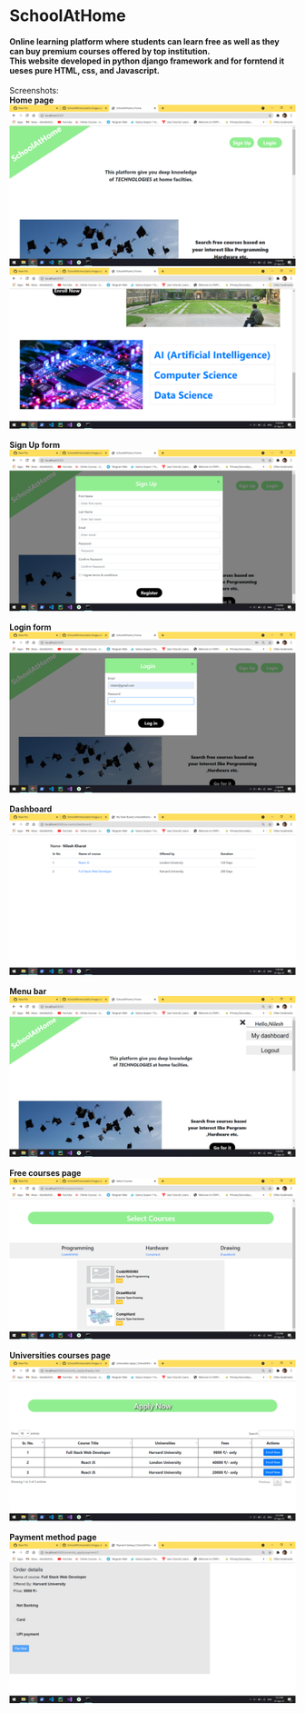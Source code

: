 # SchoolAtHome
<h4>Online learning platform where students can learn free as well as they can buy premium courses offered by top institution.<br>
This website developed in python django framework and for forntend it ueses pure HTML, css, and Javascript.</h4>

Screenshots:<br>
<b>Home page
![home page](https://github.com/nileshkharat-git/SchoolAtHome/blob/master/static/images/Screenshot%20(226).png)
<br>
![home page](https://github.com/nileshkharat-git/SchoolAtHome/blob/master/static/images/Screenshot%20(227).png)
<br>
<br>
<b>Sign Up form<br>
![Sign up page](https://github.com/nileshkharat-git/SchoolAtHome/blob/master/static/images/Screenshot%20(228).png)
<br>
<br>
<b>Login form
![Login page](https://github.com/nileshkharat-git/SchoolAtHome/blob/master/static/images/Screenshot%20(229).png)
<br>
<br>
<b>Dashboard 
![Dashboard page](https://github.com/nileshkharat-git/SchoolAtHome/blob/master/static/images/Screenshot%20(230).png)
<br>
<br>
<b>Menu bar
![Login page](https://github.com/nileshkharat-git/SchoolAtHome/blob/master/static/images/Screenshot%20(231).png)
<br>
<br>
<b>Free courses page
![Free courses page](https://github.com/nileshkharat-git/SchoolAtHome/blob/master/static/images/Screenshot%20(232).png)
<br>
<br>
<b>Universities courses page
![Universities courses page](https://github.com/nileshkharat-git/SchoolAtHome/blob/master/static/images/Screenshot%20(233).png)<br>
<br>
<b>Payment method page
![Payment method page](https://github.com/nileshkharat-git/SchoolAtHome/blob/master/static/images/Screenshot%20(234).png)


